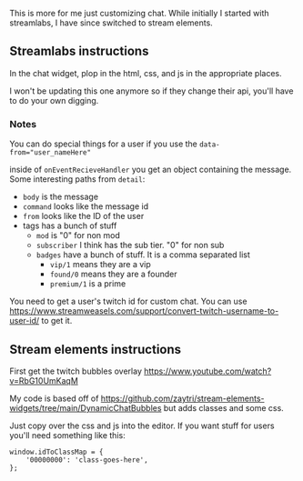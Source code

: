 This is more for me just customizing chat. While initially I started with streamlabs, I have since switched to stream elements.

## Streamlabs instructions
In the chat widget, plop in the html, css, and js in the appropriate places.

I won't be updating this one anymore so if they change their api, you'll have to do your own digging.

### Notes

You can do special things for a user if you use the `data-from="user_nameHere"`

inside of `onEventRecieveHandler` you get an object containing the message. Some interesting paths from `detail`:
* `body` is the message
* `command` looks like the message id
* `from` looks like the ID of the user
* tags has a bunch of stuff
  * `mod`  is "0" for non mod
  * `subscriber` I think has the sub tier. "0" for non sub
  * `badges` have a bunch of stuff. It is a comma separated list
    * `vip/1` means they are a vip
    * `found/0` means they are a founder
    * `premium/1` is a prime

You need to get a user's twitch id for custom chat. You can use https://www.streamweasels.com/support/convert-twitch-username-to-user-id/ to get it.


## Stream elements instructions
First get the twitch bubbles overlay https://www.youtube.com/watch?v=RbG10UmKaqM

My code is based off of https://github.com/zaytri/stream-elements-widgets/tree/main/DynamicChatBubbles but adds classes and some css.

Just copy over the css and js into the editor. If you want stuff for users you'll need something like this: 
```
window.idToClassMap = {
	'00000000': 'class-goes-here',
};
```







